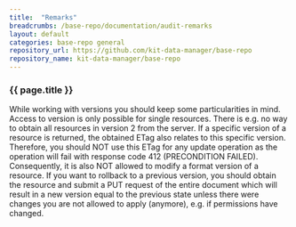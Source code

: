 ```yaml
---
title:  "Remarks"
breadcrumbs: /base-repo/documentation/audit-remarks
layout: default
categories: base-repo general
repository_url: https://github.com/kit-data-manager/base-repo
repository_name: kit-data-manager/base-repo
---
```


### {{ page.title }}

While working with versions you should keep some particularities in mind. Access to version is only possible for single resources. There is e.g. no way to obtain all resources in version 2 from the server.
If a specific version of a resource is returned, the obtained ETag also relates to this specific version. Therefore, you should NOT use this ETag for any update operation as the operation will fail with response 
code 412 (PRECONDITION FAILED). Consequently, it is also NOT allowed to modify a format version of a resource. If you want to rollback to a previous version, you should obtain the resource and submit a PUT request
of the entire document which will result in a new version equal to the previous state unless there were changes you are not allowed to apply (anymore), e.g. if permissions have changed. 
